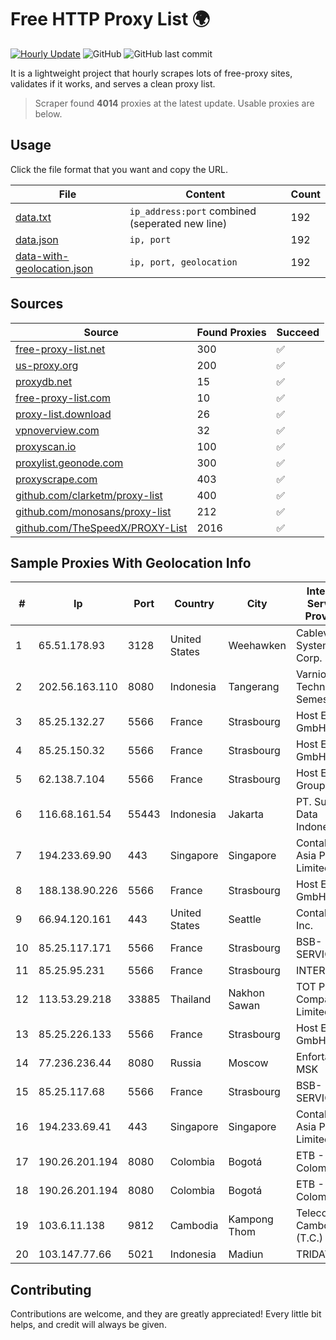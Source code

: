 
# Free HTTP Proxy List 🌍

[![Hourly Update](https://github.com/mertguvencli/http-proxy-list/actions/workflows/main.yml/badge.svg?branch=main)](https://github.com/mertguvencli/http-proxy-list/actions/workflows/main.yml)
![GitHub](https://img.shields.io/github/license/mertguvencli/http-proxy-list)
![GitHub last commit](https://img.shields.io/github/last-commit/mertguvencli/http-proxy-list)

It is a lightweight project that hourly scrapes lots of free-proxy sites, validates if it works, and serves a clean proxy list.


> Scraper found **4014** proxies at the latest update. Usable proxies are below.

## Usage

Click the file format that you want and copy the URL.


|File|Content|Count|
|----|-------|-----|
|[data.txt](https://raw.githubusercontent.com/mertguvencli/http-proxy-list/main/proxy-list/data.txt)|`ip_address:port` combined (seperated new line)|192|
|[data.json](https://raw.githubusercontent.com/mertguvencli/http-proxy-list/main/proxy-list/data.json)|`ip, port`|192|
|[data-with-geolocation.json](https://raw.githubusercontent.com/mertguvencli/http-proxy-list/main/proxy-list/data-with-geolocation.json)|`ip, port, geolocation`|192|

## Sources

|Source|Found Proxies|Succeed|
|------|-------------|-------|
|[free-proxy-list.net](https://free-proxy-list.net)|300|✅|
|[us-proxy.org](https://www.us-proxy.org)|200|✅|
|[proxydb.net](http://proxydb.net)|15|✅|
|[free-proxy-list.com](https://free-proxy-list.com/?page=&port=&type%5B%5D=http&type%5B%5D=https&up_time=0&search=Search)|10|✅|
|[proxy-list.download](https://www.proxy-list.download/HTTP)|26|✅|
|[vpnoverview.com](https://vpnoverview.com/privacy/anonymous-browsing/free-proxy-servers)|32|✅|
|[proxyscan.io](https://www.proxyscan.io)|100|✅|
|[proxylist.geonode.com](https://proxylist.geonode.com/api/proxy-list?limit=300&page=1&sort_by=lastChecked&sort_type=desc&protocols=http,https)|300|✅|
|[proxyscrape.com](https://api.proxyscrape.com/v2/?request=displayproxies&protocol=http&timeout=10000&country=all&ssl=all&anonymity=all)|403|✅|
|[github.com/clarketm/proxy-list](https://raw.githubusercontent.com/clarketm/proxy-list/master/proxy-list-raw.txt)|400|✅|
|[github.com/monosans/proxy-list](https://raw.githubusercontent.com/monosans/proxy-list/main/proxies/http.txt)|212|✅|
|[github.com/TheSpeedX/PROXY-List](https://raw.githubusercontent.com/TheSpeedX/PROXY-List/master/http.txt)|2016|✅|


## Sample Proxies With Geolocation Info

|#|Ip|Port|Country|City|Internet Service Provider|
|-|--|----|-------|----|-------------------------|
|1|65.51.178.93|3128|United States|Weehawken|Cablevision Systems Corp.|
|2|202.56.163.110|8080|Indonesia|Tangerang|Varnion Technology Semesta|
|3|85.25.132.27|5566|France|Strasbourg|Host Europe GmbH|
|4|85.25.150.32|5566|France|Strasbourg|Host Europe GmbH|
|5|62.138.7.104|5566|France|Strasbourg|Host Europe Group|
|6|116.68.161.54|55443|Indonesia|Jakarta|PT. Sumber Data Indonesia|
|7|194.233.69.90|443|Singapore|Singapore|Contabo Asia Private Limited|
|8|188.138.90.226|5566|France|Strasbourg|Host Europe GmbH|
|9|66.94.120.161|443|United States|Seattle|Contabo Inc.|
|10|85.25.117.171|5566|France|Strasbourg|BSB-SERVICE|
|11|85.25.95.231|5566|France|Strasbourg|INTERGENIA|
|12|113.53.29.218|33885|Thailand|Nakhon Sawan|TOT Public Company Limited|
|13|85.25.226.133|5566|France|Strasbourg|Host Europe GmbH|
|14|77.236.236.44|8080|Russia|Moscow|Enforta-MSK|
|15|85.25.117.68|5566|France|Strasbourg|BSB-SERVICE|
|16|194.233.69.41|443|Singapore|Singapore|Contabo Asia Private Limited|
|17|190.26.201.194|8080|Colombia|Bogotá|ETB - Colombia|
|18|190.26.201.194|8080|Colombia|Bogotá|ETB - Colombia|
|19|103.6.11.138|9812|Cambodia|Kampong Thom|Telecom Cambodia (T.C.)|
|20|103.147.77.66|5021|Indonesia|Madiun|TRIDATA|



## Contributing

Contributions are welcome, and they are greatly appreciated! Every
little bit helps, and credit will always be given.

